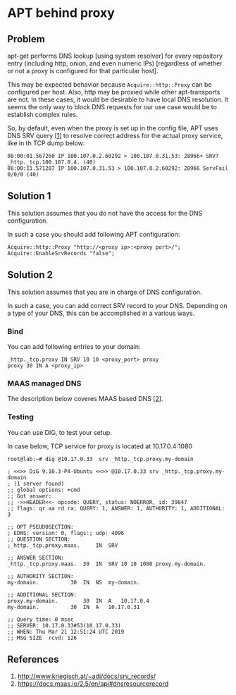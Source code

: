 # APT behind proxy

## Problem

apt-get performs DNS lookup [using system resolver] for every repository entry (including http, onion, and even numeric IPs) [regardless of whether or not a proxy is configured for that particular host].

This may be expected behavior because `Acquire::http::Proxy` can be configured per host. Also, http may be proxied while other apt-transports are not. In these cases, it would be desirable to have local DNS resolution. It seems the only way to block DNS requests for our use case would be to establish complex rules.

So, by default, even when the proxy is set up in the config file, APT uses DNS SRV query [[1](https://docs.maas.io/2.5/en/api#dnsresourcerecord)] to resolve correct address for the actual proxy service, like in th TCP dump below:

```
08:00:01.567260 IP 100.107.0.2.60292 > 100.107.0.31.53: 28966+ SRV? _http._tcp.100.107.0.4. (40)
08:00:11.571207 IP 100.107.0.31.53 > 100.107.0.2.60292: 28966 ServFail 0/0/0 (40)
```

## Solution 1
This solution assumes that you do not have the access for the DNS configuration.

In such a case you should add following APT configuration: 
```
Acquire::http::Proxy "http://<proxy ip>:<proxy port>/";
Acquire::EnableSrvRecords "false";
```

## Solution 2
This solution assumes that you are in charge of DNS configuration.

In such a case, you can add correct SRV record to your DNS. Depending on a type of your DNS, this can be accomplished in a various ways. 

### Bind

You can add following entries to your domain:
```
_http._tcp.proxy IN SRV 10 10 <proxy_port> proxy
proxy 30 IN A <proxy_ip>
```

### MAAS managed DNS

The description below coveres MAAS based DNS [[2](https://docs.maas.io/2.5/en/api#dnsresourcerecord)].

### Testing

You can use DIG, to test your setup.

In case below, TCP service for proxy is located at 10.17.0.4:1080
```
root@lab:~# dig @10.17.0.33  srv _http._tcp.proxy.my-domain

; <<>> DiG 9.10.3-P4-Ubuntu <<>> @10.17.0.33 srv _http._tcp.proxy.my-domain
; (1 server found)
;; global options: +cmd
;; Got answer:
;; ->>HEADER<<- opcode: QUERY, status: NOERROR, id: 39847
;; flags: qr aa rd ra; QUERY: 1, ANSWER: 1, AUTHORITY: 1, ADDITIONAL: 3

;; OPT PSEUDOSECTION:
; EDNS: version: 0, flags:; udp: 4096
;; QUESTION SECTION:
;_http._tcp.proxy.maas.		IN	SRV

;; ANSWER SECTION:
_http._tcp.proxy.maas.	30	IN	SRV	10 10 1080 proxy.my-domain.

;; AUTHORITY SECTION:
my-domain.			30	IN	NS	my-domain.

;; ADDITIONAL SECTION:
proxy.my-domain.		30	IN	A	10.17.0.4
my-domain.			30	IN	A	10.17.0.31

;; Query time: 0 msec
;; SERVER: 10.17.0.33#53(10.17.0.33)
;; WHEN: Thu Mar 21 12:51:24 UTC 2019
;; MSG SIZE  rcvd: 126
```

## References
1. http://www.kriegisch.at/~adi/docs/srv_records/
2. https://docs.maas.io/2.5/en/api#dnsresourcerecord
